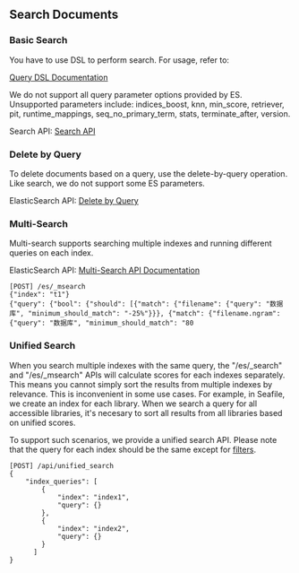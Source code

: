 ## Search Documents

### Basic Search

You have to use DSL to perform search. For usage, refer to:

[Query DSL Documentation](https://www.elastic.co/guide/en/elasticsearch/reference/current/query-dsl.html)

We do not support all query parameter options provided by ES. Unsupported parameters include: indices_boost, knn, min_score, retriever, pit, runtime_mappings, seq_no_primary_term, stats, terminate_after, version.

Search API: [Search API](https://www.elastic.co/guide/en/elasticsearch/reference/current/search-search.html)

### Delete by Query

To delete documents based on a query, use the delete-by-query operation. Like search, we do not support some ES parameters.

ElasticSearch API: [Delete by Query](https://www.elastic.co/guide/en/elasticsearch/reference/current/docs-delete-by-query.html)

### Multi-Search

Multi-search supports searching multiple indexes and running different queries on each index.

ElasticSearch API: [Multi-Search API Documentation](https://www.elastic.co/guide/en/elasticsearch/reference/current/search-multi-search.html)

```
[POST] /es/_msearch
{"index": "t1"}
{"query": {"bool": {"should": [{"match": {"filename": {"query": "数据库", "minimum_should_match": "-25%"}}}, {"match": {"filename.ngram": {"query": "数据库", "minimum_should_match": "80
```

### Unified Search

When you search multiple indexes with the same query, the "/es/_search" and "/es/_msearch" APIs will calculate scores for each indexes separately. This means you cannot simply sort the results from multiple indexes by relevance. This is inconvenient in some use cases. For example, in Seafile, we create an index for each library. When we search a query for all accessible libraries, it's necesary to sort all results from all libraries based on unified scores.

To support such scenarios, we provide a unified search API. Please note that the query for each index should be the same except for [filters](https://www.elastic.co/guide/en/elasticsearch/reference/current/query-filter-context.html#filter-context).

```
[POST] /api/unified_search
{
    "index_queries": [
        {
            "index": "index1",
            "query": {}
        },
        {
            "index": "index2",
            "query": {}
        }
      ]
}
```
